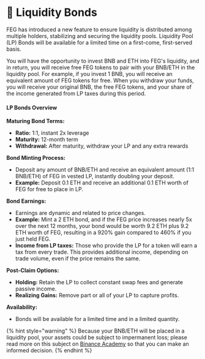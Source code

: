 # 💸 Liquidity Bonds

FEG has introduced a new feature to ensure liquidity is distributed among multiple holders, stabilizing and securing the liquidity pools. Liquidity Pool (LP) Bonds will be available for a limited time on a first-come, first-served basis.

You will have the opportunity to invest BNB and ETH into FEG's liquidity, and in return, you will receive free FEG tokens to pair with your BNB/ETH in the liquidity pool. For example, if you invest 1 BNB, you will receive an equivalent amount of FEG tokens for free. When you withdraw your funds, you will receive your original BNB, the free FEG tokens, and your share of the income generated from LP taxes during this period.

#### LP Bonds Overview

**Maturing Bond Terms:**

* **Ratio:** 1:1, instant 2x leverage
* **Maturity:** 12-month term
* **Withdrawal:** After maturity, withdraw your LP and any extra rewards

**Bond Minting Process:**

* Deposit any amount of BNB/ETH and receive an equivalent amount (1:1 BNB/ETH) of FEG in vested LP, instantly doubling your deposit.
* **Example:** Deposit 0.1 ETH and receive an additional 0.1 ETH worth of FEG for free to place in LP.

**Bond Earnings:**

* Earnings are dynamic and related to price changes.
* **Example:** Mint a 2 ETH bond, and if the FEG price increases nearly 5x over the next 12 months, your bond would be worth 9.2 ETH plus 9.2 ETH worth of FEG, resulting in a 920% gain compared to 460% if you just held FEG.
* **Income from LP taxes:** Those who provide the LP for a token will earn a tax from every trade. This provides additional income, depending on trade volume, even if the price remains the same.

**Post-Claim Options:**

* **Holding:** Retain the LP to collect constant swap fees and generate passive income.
* **Realizing Gains:** Remove part or all of your LP to capture profits.

**Availability:**

* Bonds will be available for a limited time and in a limited quantity.

{% hint style="warning" %}
Because your BNB/ETH will be placed in a liquidity pool, your assets could be subject to impermanent loss; please read more on this subject on [Binance Academy](https://academy.binance.com/en/articles/impermanent-loss-explained) so that you can make an informed decision.
{% endhint %}

